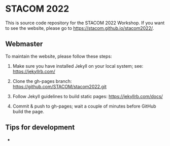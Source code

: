 # STACOM 2022

This is source code repository for the STACOM 2022 Workshop. If you want to see the website, please go to https://stacom.github.io/stacom2022/.

## Webmaster

To maintain the website, please follow these steps:

1. Make sure you have installed Jekyll on your local system; see: https://jekyllrb.com/

2. Clone the gh-pages branch: https://github.com/STACOM/stacom2022.git

3. Follow Jekyll guidelines to build static pages: https://jekyllrb.com/docs/

4. Commit & push to gh-pages; wait a couple of minutes before GitHub build the page.

## Tips for development

* 
